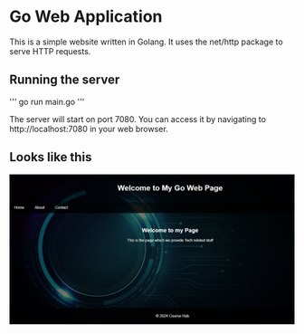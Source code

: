 # Go Web Application

This is a simple website written in Golang. It uses the net/http package to serve HTTP requests.

## Running the server

'''
go run main.go
'''

The server will start on port 7080. You can access it by navigating to http://localhost:7080 in your web browser.

## Looks like this

![image alt](https://github.com/sachin2494/go-web/blob/7a5bae1f84e134d2a8b47d7a8fb270c711bc798c/static/Home%20page.jpg)
